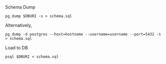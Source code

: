 Schema Dump
```
pg_dump $DBURI -s > schema.sql
```

Alternatively,
```
pg_dump -d postgres --host=hostname --username=username --port=5432 -s > schema.sql
```

Load to DB
```
psql $DBURI < schema.sql
```
